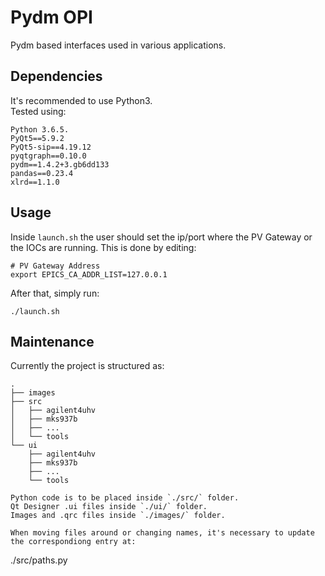 # Pydm OPI
Pydm based interfaces used in various applications. 

## Dependencies
It's recommended to use Python3.<br>
Tested using:
```
Python 3.6.5.
PyQt5==5.9.2
PyQt5-sip==4.19.12
pyqtgraph==0.10.0
pydm==1.4.2+3.gb6dd133
pandas==0.23.4
xlrd==1.1.0
```

## Usage
Inside `launch.sh` the user should set the ip/port where the PV Gateway or the IOCs are running.
This is done by editing:
```
# PV Gateway Address
export EPICS_CA_ADDR_LIST=127.0.0.1
```
After that, simply run:
```
./launch.sh
```

## Maintenance
Currently the project is structured as:
```
.
├── images
├── src
│   ├── agilent4uhv
│   ├── mks937b
│   ├── ...
│   └── tools
└── ui
    ├── agilent4uhv
    ├── mks937b
    ├── ...
    └── tools

Python code is to be placed inside `./src/` folder.
Qt Designer .ui files inside `./ui/` folder.
Images and .qrc files inside `./images/` folder.

When moving files around or changing names, it's necessary to update the correspondiong entry at:
```
./src/paths.py
```
